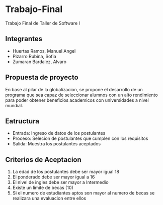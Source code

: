 # Trabajo-Final
Trabajo Final de Taller de Software I


## Integrantes

* Huertas Ramos, Manuel Angel 
* Pizarro Rubina, Sofia
* Zumaran Bardalez, Alvaro

## Propuesta de proyecto

En base al pilar de la globalizacion, se propone el desarrollo de un programa que sea capaz 
de seleccionar alumnos con un alto rendimiento para poder obtener beneficios academicos con 
universidades a nivel mundial.

## Eatructura

* Entrada: Ingreso de datos de los postulantes 
* Proceso: Selecion de postulantes que cumplen con los requisitos
* Salida: Muestra los postulantes aceptados

## Criterios de Aceptacion

1. La edad de los postulantes debe ser mayor igual 18
2. El ponderado debe ser mayor igual a 16
3. El nivel de ingles debe ser mayor a Intermedio
4. Existe un limite de becas (10)
5. Si el numero de estudiantes aptos son mayor al numero de becas se realizara una evaluacion entre ellos
